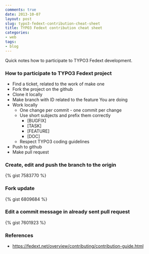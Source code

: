 ```yaml
---
comments: true
date: 2013-10-07
layout: post
slug: typo3-fedext-contribution-cheat-sheet
title: TYPO3 Fedext contribution cheat sheet
categories:
- web
tags:
- blog
---
```


Quick notes how to participate to TYPO3 Fedext development.

### How to participate to TYPO3 Fedext project

- Find a ticket, related to the work of make one
- Fork the project on the github
- Clone it locally
- Make branch with ID related to the feature You are doing
- Work locally
  * One change per commit - one commit per change
  * Use short subjects and prefix them correctly
    * [BUGFIX]
    * [TASK]
    * [FEATURE]
    * [DOC]
  * Respect TYPO3 coding guidelines
- Push to github
- Make pull request

### Create, edit and push the branch to the origin

{% gist 7583770 %}

### Fork update

{% gist 6809684 %}

### Edit a commit message in already sent pull request

{% gist 7601923 %}

### References

* https://fedext.net/overview/contributing/contribution-guide.html
